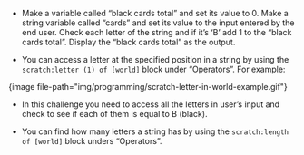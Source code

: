 -   Make a variable called “black cards total” and set its value to 0.
    Make a string variable called “cards” and set its value to the input
    entered by the end user.
    Check each letter of the string and if it’s ‘B’ add 1 to the
    “black cards total”.
    Display the “black cards total” as the output.

-   You can access a letter at the specified position in a string by using
    the `scratch:letter (1) of [world]` block under “Operators”. For example:

{image file-path="img/programming/scratch-letter-in-world-example.gif"}

-   In this challenge you need to access all the letters in user’s input and
    check to see if each of them is equal to B (black).

-   You can find how many letters a string has by using the
    `scratch:length of [world]` block unders “Operators”.
